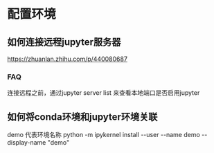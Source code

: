 # 配置环境
## 如何连接远程jupyter服务器

https://zhuanlan.zhihu.com/p/440080687

### FAQ

连接远程之前，通过jupyter server list 来查看本地端口是否启用jupyter
## 如何将conda环境和jupyter环境关联
demo 代表环境名称
python -m ipykernel install --user --name demo --display-name "demo"

